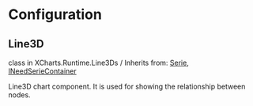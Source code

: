 # Configuration

## Line3D

class in XCharts.Runtime.Line3Ds / Inherits from: [Serie](https://xcharts-team.github.io/docs/configuration#serie), [INeedSerieContainer](https://xcharts-team.github.io/docs/configuration#ineedseriecontainer)

Line3D chart component. It is used for showing the relationship between nodes.
